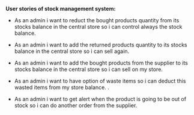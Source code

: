 **User stories of stock management system:**



- As an admin i want to reduct the bought products quantity from its stocks balance in the central store so i can control always the stock balance.

- As an admin i want to add the returned products quantity to its stocks balance in the central store so i can sell again.

- As an admin i want to add the bought products from the supplier to its stocks balance in the central store so i can sell on my store.

- As an admin i want to have option of waste items so i can deduct this wasted items from my store balance. .

- As an admin i want to get alert when the product is going to be out of stock so i can do another order from the supplier.

  

 